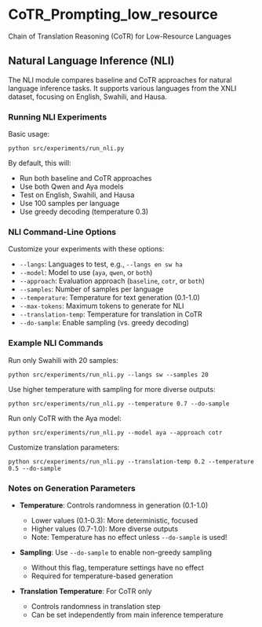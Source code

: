 # CoTR_Prompting_low_resource

Chain of Translation Reasoning (CoTR) for Low-Resource Languages

## Natural Language Inference (NLI)

The NLI module compares baseline and CoTR approaches for natural language inference tasks. It supports various languages from the XNLI dataset, focusing on English, Swahili, and Hausa.

### Running NLI Experiments

Basic usage:
```
python src/experiments/run_nli.py
```

By default, this will:
- Run both baseline and CoTR approaches
- Use both Qwen and Aya models
- Test on English, Swahili, and Hausa
- Use 100 samples per language
- Use greedy decoding (temperature 0.3)

### NLI Command-Line Options

Customize your experiments with these options:

- `--langs`: Languages to test, e.g., `--langs en sw ha`
- `--model`: Model to use (`aya`, `qwen`, or `both`)
- `--approach`: Evaluation approach (`baseline`, `cotr`, or `both`)
- `--samples`: Number of samples per language
- `--temperature`: Temperature for text generation (0.1-1.0)
- `--max-tokens`: Maximum tokens to generate for NLI
- `--translation-temp`: Temperature for translation in CoTR
- `--do-sample`: Enable sampling (vs. greedy decoding)

### Example NLI Commands

Run only Swahili with 20 samples:
```
python src/experiments/run_nli.py --langs sw --samples 20
```

Use higher temperature with sampling for more diverse outputs:
```
python src/experiments/run_nli.py --temperature 0.7 --do-sample
```

Run only CoTR with the Aya model:
```
python src/experiments/run_nli.py --model aya --approach cotr
```

Customize translation parameters:
```
python src/experiments/run_nli.py --translation-temp 0.2 --temperature 0.5 --do-sample
```

### Notes on Generation Parameters

- **Temperature**: Controls randomness in generation (0.1-1.0)
  - Lower values (0.1-0.3): More deterministic, focused
  - Higher values (0.7-1.0): More diverse outputs
  - Note: Temperature has no effect unless `--do-sample` is used!

- **Sampling**: Use `--do-sample` to enable non-greedy sampling
  - Without this flag, temperature settings have no effect
  - Required for temperature-based generation

- **Translation Temperature**: For CoTR only
  - Controls randomness in translation step
  - Can be set independently from main inference temperature